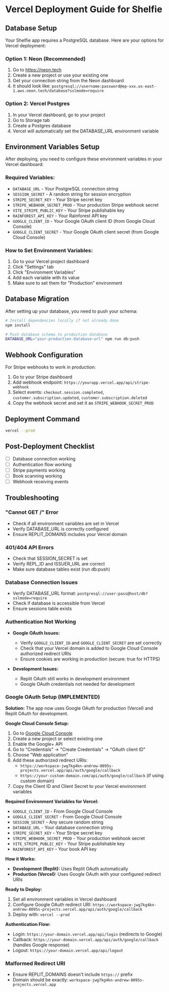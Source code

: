 # Vercel Deployment Guide for Shelfie

## Database Setup

Your Shelfie app requires a PostgreSQL database. Here are your options for Vercel deployment:

### Option 1: Neon (Recommended)
1. Go to https://neon.tech
2. Create a new project or use your existing one
3. Get your connection string from the Neon dashboard
4. It should look like: `postgresql://username:password@ep-xxx.us-east-1.aws.neon.tech/database?sslmode=require`

### Option 2: Vercel Postgres
1. In your Vercel dashboard, go to your project
2. Go to Storage tab
3. Create a Postgres database
4. Vercel will automatically set the DATABASE_URL environment variable

## Environment Variables Setup

After deploying, you need to configure these environment variables in your Vercel dashboard:

### Required Variables:
- `DATABASE_URL` - Your PostgreSQL connection string
- `SESSION_SECRET` - A random string for session encryption
- `STRIPE_SECRET_KEY` - Your Stripe secret key
- `STRIPE_WEBHOOK_SECRET_PROD` - Your production Stripe webhook secret
- `VITE_STRIPE_PUBLIC_KEY` - Your Stripe publishable key
- `RAINFOREST_API_KEY` - Your Rainforest API key
- `GOOGLE_CLIENT_ID` - Your Google OAuth client ID (from Google Cloud Console)
- `GOOGLE_CLIENT_SECRET` - Your Google OAuth client secret (from Google Cloud Console)

### How to Set Environment Variables:
1. Go to your Vercel project dashboard
2. Click "Settings" tab
3. Click "Environment Variables"
4. Add each variable with its value
5. Make sure to set them for "Production" environment

## Database Migration

After setting up your database, you need to push your schema:

```bash
# Install dependencies locally if not already done
npm install

# Push database schema to production database
DATABASE_URL="your-production-database-url" npm run db:push
```

## Webhook Configuration

For Stripe webhooks to work in production:
1. Go to your Stripe dashboard
2. Add webhook endpoint: `https://yourapp.vercel.app/api/stripe-webhook`
3. Select events: `checkout.session.completed`, `customer.subscription.updated`, `customer.subscription.deleted`
4. Copy the webhook secret and set it as `STRIPE_WEBHOOK_SECRET_PROD`

## Deployment Command

```bash
vercel --prod
```

## Post-Deployment Checklist
- [ ] Database connection working
- [ ] Authentication flow working
- [ ] Stripe payments working
- [ ] Book scanning working
- [ ] Webhook receiving events

## Troubleshooting

### "Cannot GET /" Error
- Check if all environment variables are set in Vercel
- Verify DATABASE_URL is correctly configured
- Ensure REPLIT_DOMAINS includes your Vercel domain

### 401/404 API Errors
- Check that SESSION_SECRET is set
- Verify REPL_ID and ISSUER_URL are correct
- Make sure database tables exist (run db:push)

### Database Connection Issues
- Verify DATABASE_URL format: `postgresql://user:pass@host/db?sslmode=require`
- Check if database is accessible from Vercel
- Ensure sessions table exists

### Authentication Not Working
- **Google OAuth Issues:**
  - Verify `GOOGLE_CLIENT_ID` and `GOOGLE_CLIENT_SECRET` are set correctly
  - Check that your Vercel domain is added to Google Cloud Console authorized redirect URIs
  - Ensure cookies are working in production (secure: true for HTTPS)
  
- **Development Issues:**
  - Replit OAuth still works in development environment
  - Google OAuth credentials not needed for development

### Google OAuth Setup (IMPLEMENTED)

**Solution:** The app now uses Google OAuth for production (Vercel) and Replit OAuth for development.

**Google Cloud Console Setup:**
1. Go to [Google Cloud Console](https://console.cloud.google.com/)
2. Create a new project or select existing one
3. Enable the Google+ API
4. Go to "Credentials" → "Create Credentials" → "OAuth client ID"
5. Choose "Web application"
6. Add these authorized redirect URIs:
   - `https://workspace-jwg7kg4kn-andrew-8095s-projects.vercel.app/api/auth/google/callback`
   - `https://your-custom-domain.com/api/auth/google/callback` (if using custom domain)
7. Copy the Client ID and Client Secret to your Vercel environment variables

**Required Environment Variables for Vercel:**
- `GOOGLE_CLIENT_ID` - From Google Cloud Console
- `GOOGLE_CLIENT_SECRET` - From Google Cloud Console
- `SESSION_SECRET` - Any secure random string
- `DATABASE_URL` - Your database connection string
- `STRIPE_SECRET_KEY` - Your Stripe secret key
- `STRIPE_WEBHOOK_SECRET_PROD` - Your production webhook secret
- `VITE_STRIPE_PUBLIC_KEY` - Your Stripe publishable key
- `RAINFOREST_API_KEY` - Your book API key

**How it Works:**
- **Development (Replit):** Uses Replit OAuth automatically
- **Production (Vercel):** Uses Google OAuth with your configured redirect URIs

**Ready to Deploy:**
1. Set all environment variables in Vercel dashboard
2. Configure Google OAuth redirect URI: `https://workspace-jwg7kg4kn-andrew-8095s-projects.vercel.app/api/auth/google/callback`
3. Deploy with: `vercel --prod`

**Authentication Flow:**
- Login: `https://your-domain.vercel.app/api/login` (redirects to Google)
- Callback: `https://your-domain.vercel.app/api/auth/google/callback` (handles Google response)
- Logout: `https://your-domain.vercel.app/api/logout`

### Malformed Redirect URI
- Ensure REPLIT_DOMAINS doesn't include `https://` prefix
- Domain should be exactly: `workspace-jwg7kg4kn-andrew-8095s-projects.vercel.app`